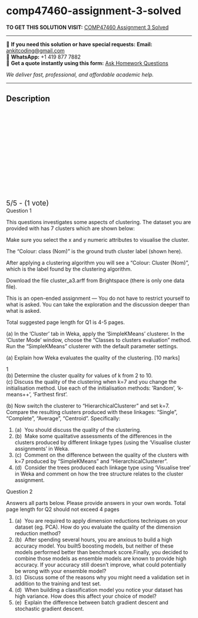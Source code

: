# comp47460-assignment-3-solved
**TO GET THIS SOLUTION VISIT:** [COMP47460 Assignment 3 Solved](https://www.ankitcodinghub.com/product/comp47460-assignment-3-solved/)


---

📩 **If you need this solution or have special requests:** **Email:** ankitcoding@gmail.com  
📱 **WhatsApp:** +1 419 877 7882  
📄 **Get a quote instantly using this form:** [Ask Homework Questions](https://www.ankitcodinghub.com/services/ask-homework-questions/)

*We deliver fast, professional, and affordable academic help.*

---

<h2>Description</h2>



<div class="kk-star-ratings kksr-auto kksr-align-center kksr-valign-top" data-payload="{&quot;align&quot;:&quot;center&quot;,&quot;id&quot;:&quot;95385&quot;,&quot;slug&quot;:&quot;default&quot;,&quot;valign&quot;:&quot;top&quot;,&quot;ignore&quot;:&quot;&quot;,&quot;reference&quot;:&quot;auto&quot;,&quot;class&quot;:&quot;&quot;,&quot;count&quot;:&quot;1&quot;,&quot;legendonly&quot;:&quot;&quot;,&quot;readonly&quot;:&quot;&quot;,&quot;score&quot;:&quot;5&quot;,&quot;starsonly&quot;:&quot;&quot;,&quot;best&quot;:&quot;5&quot;,&quot;gap&quot;:&quot;4&quot;,&quot;greet&quot;:&quot;Rate this product&quot;,&quot;legend&quot;:&quot;5\/5 - (1 vote)&quot;,&quot;size&quot;:&quot;24&quot;,&quot;title&quot;:&quot;COMP47460 Assignment 3 Solved&quot;,&quot;width&quot;:&quot;138&quot;,&quot;_legend&quot;:&quot;{score}\/{best} - ({count} {votes})&quot;,&quot;font_factor&quot;:&quot;1.25&quot;}">

<div class="kksr-stars">

<div class="kksr-stars-inactive">
            <div class="kksr-star" data-star="1" style="padding-right: 4px">


<div class="kksr-icon" style="width: 24px; height: 24px;"></div>
        </div>
            <div class="kksr-star" data-star="2" style="padding-right: 4px">


<div class="kksr-icon" style="width: 24px; height: 24px;"></div>
        </div>
            <div class="kksr-star" data-star="3" style="padding-right: 4px">


<div class="kksr-icon" style="width: 24px; height: 24px;"></div>
        </div>
            <div class="kksr-star" data-star="4" style="padding-right: 4px">


<div class="kksr-icon" style="width: 24px; height: 24px;"></div>
        </div>
            <div class="kksr-star" data-star="5" style="padding-right: 4px">


<div class="kksr-icon" style="width: 24px; height: 24px;"></div>
        </div>
    </div>

<div class="kksr-stars-active" style="width: 138px;">
            <div class="kksr-star" style="padding-right: 4px">


<div class="kksr-icon" style="width: 24px; height: 24px;"></div>
        </div>
            <div class="kksr-star" style="padding-right: 4px">


<div class="kksr-icon" style="width: 24px; height: 24px;"></div>
        </div>
            <div class="kksr-star" style="padding-right: 4px">


<div class="kksr-icon" style="width: 24px; height: 24px;"></div>
        </div>
            <div class="kksr-star" style="padding-right: 4px">


<div class="kksr-icon" style="width: 24px; height: 24px;"></div>
        </div>
            <div class="kksr-star" style="padding-right: 4px">


<div class="kksr-icon" style="width: 24px; height: 24px;"></div>
        </div>
    </div>
</div>


<div class="kksr-legend" style="font-size: 19.2px;">
            5/5 - (1 vote)    </div>
    </div>
<div class="page" title="Page 1">
<div class="section">
<div class="layoutArea">
<div class="column">
Question 1

This questions investigates some aspects of clustering. The dataset you are provided with has 7 clusters which are shown below:

Make sure you select the x and y numeric attributes to visualise the cluster.

The “Colour: class (Nom)” is the ground truth cluster label (shown here).

After applying a clustering algorithm you will see a “Colour: Cluster (Nom)”, which is the label found by the clustering algorithm.

Download the file cluster_a3.arff from Brightspace (there is only one data file).

This is an open-ended assignment — You do not have to restrict yourself to what is asked. You can take the exploration and the discussion deeper than what is asked.

Total suggested page length for Q1 is 4-5 pages.

(a) In the ‘Cluster’ tab in Weka, apply the ‘SimpleKMeans’ clusterer. In the ‘Cluster Mode’ window, choose the “Classes to clusters evaluation” method. Run the “SimpleKMeans” clusterer with the default parameter settings.

(a) Explain how Weka evaluates the quality of the clustering. [10 marks]

</div>
</div>
<div class="layoutArea">
<div class="column">
1

</div>
</div>
</div>
</div>
<div class="page" title="Page 2">
<div class="section">
<div class="layoutArea">
<div class="column">
(b) Determine the cluster quality for values of k from 2 to 10.

</div>
</div>
<div class="layoutArea">
<div class="column">
(c) Discuss the quality of the clustering when k=7 and you change the initialisation method. Use each of the initialisation methods: ’Random’, ‘k-means++’, ‘Farthest first’.

(b) Now switch the clusterer to “HierarchicalClusterer” and set k=7. Compare the resulting clusters produced with these linkages: “Single”, “Complete”, “Average”, “Centroid”. Specifically:

<ol>
<li>(a) &nbsp;You should discuss the quality of the clustering.</li>
<li>(b) &nbsp;Make some qualitative assessments of the differences in the clusters produced by different linkage types (using the ‘Visualise cluster assignments’ in Weka.</li>
<li>(c) &nbsp;Comment on the difference between the quality of the clusters with k=7 produced by “SimpleKMeans” and “HierarchicalClusterer”.</li>
<li>(d) &nbsp;Consider the trees produced each linkage type using ‘Visualise tree’ in Weka and comment on how the tree structure relates to the cluster assignment.</li>
</ol>
Question 2

Answers all parts below. Please provide answers in your own words. Total page length for Q2 should not exceed 4 pages

<ol>
<li>(a) &nbsp;You are required to apply dimension reductions techniques on your dataset (eg. PCA). How do you evaluate the quality of the dimension reduction method?</li>
<li>(b) &nbsp;After spending several hours, you are anxious to build a high accuracy model. You built5 boosting models, but neither of these models performed better than benchmark score.Finally, you decided to combine those models as ensemble models are known to provide high accuracy. If your accuracy still doesn’t improve, what could potentially be wrong with your ensemble model?</li>
<li>(c) &nbsp;Discuss some of the reasons why you might need a validation set in addition to the training and test set.</li>
<li>(d) &nbsp;When building a classification model you notice your dataset has high variance. How does this affect your choice of model?</li>
<li>(e) &nbsp;Explain the difference between batch gradient descent and stochastic gradient descent.</li>
</ol>
</div>
</div>
<div class="layoutArea">
<div class="column"></div>
</div>
</div>
</div>
<div class="page" title="Page 3">
<div class="section">
<div class="layoutArea">
<div class="column">
&nbsp;

</div>
</div>
</div>
</div>
